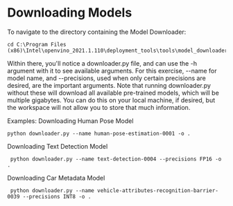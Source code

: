 # Downloading Models
To navigate to the directory containing the Model Downloader:

    cd C:\Program Files (x86)\Intel\openvino_2021.1.110\deployment_tools\tools\model_downloader

Within there, you'll notice a downloader.py file, and can use the -h argument with it to see available arguments. 
For this exercise, --name for model name, and --precisions, used when only certain precisions are desired, 
are the important arguments. Note that running downloader.py without these will download all available pre-trained models, 
which will be multiple gigabytes. You can do this on your local machine, if desired, 
but the workspace will not allow you to store that much information.

Examples:
Downloading Human Pose Model

    python downloader.py --name human-pose-estimation-0001 -o .
    
Downloading Text Detection Model

     python downloader.py --name text-detection-0004 --precisions FP16 -o .

Downloading Car Metadata Model
     
     python downloader.py --name vehicle-attributes-recognition-barrier-0039 --precisions INT8 -o .
     
     